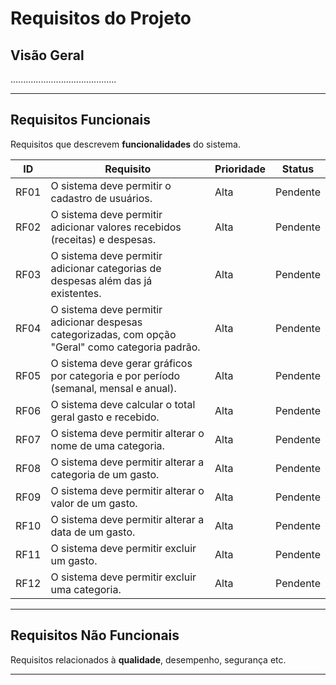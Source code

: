 # Requisitos do Projeto

## Visão Geral

..........................................

---

## Requisitos Funcionais

Requisitos que descrevem **funcionalidades** do sistema.

| ID   | Requisito                                                                                          | Prioridade | Status   |
| ---- | -------------------------------------------------------------------------------------------------- | ---------- | -------- |
| RF01 | O sistema deve permitir o cadastro de usuários.                                                    | Alta       | Pendente |
| RF02 | O sistema deve permitir adicionar valores recebidos (receitas) e despesas.                         | Alta       | Pendente |
| RF03 | O sistema deve permitir adicionar categorias de despesas além das já existentes.                   | Alta       | Pendente |
| RF04 | O sistema deve permitir adicionar despesas categorizadas, com opção "Geral" como categoria padrão. | Alta       | Pendente |
| RF05 | O sistema deve gerar gráficos por categoria e por período (semanal, mensal e anual).               | Alta       | Pendente |
| RF06 | O sistema deve calcular o total geral gasto e recebido.                                            | Alta       | Pendente |
| RF07 | O sistema deve permitir alterar o nome de uma categoria.                                           | Alta       | Pendente |
| RF08 | O sistema deve permitir alterar a categoria de um gasto.                                           | Alta       | Pendente |
| RF09 | O sistema deve permitir alterar o valor de um gasto.                                               | Alta       | Pendente |
| RF10 | O sistema deve permitir alterar a data de um gasto.                                                | Alta       | Pendente |
| RF11 | O sistema deve permitir excluir um gasto.                                                          | Alta       | Pendente |
| RF12 | O sistema deve permitir excluir uma categoria.                                                     | Alta       | Pendente |

---

## Requisitos Não Funcionais

Requisitos relacionados à **qualidade**, desempenho, segurança etc.

<!-- | ID    | Requisito                                                                 | Prioridade | Status   |
|-------|---------------------------------------------------------------------------|------------|----------|
| RNF01 | O sistema deve estar disponível 24 horas por dia, 7 dias por semana.     | Alta       | Pendente |
| RNF02 | A interface deve carregar em no máximo 2 segundos.                       | Média      | Pendente |
| RNF03 | O sistema deve estar em conformidade com a LGPD.                        | Alta       | Pendente | -->

---
